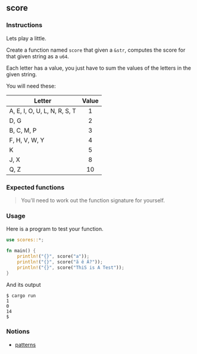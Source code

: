 ## score

### Instructions

Lets play a little.

Create a function named `score` that given a `&str`, computes the score for that given string as a `u64`.

Each letter has a value, you just have to sum the values of the letters in the given string.

You will need these:

| Letter                       | Value |
| ---------------------------- | :---: |
| A, E, I, O, U, L, N, R, S, T |   1   |
| D, G                         |   2   |
| B, C, M, P                   |   3   |
| F, H, V, W, Y                |   4   |
| K                            |   5   |
| J, X                         |   8   |
| Q, Z                         |  10   |

### Expected functions

> You'll need to work out the function signature for yourself.

### Usage

Here is a program to test your function.

```rust
use scores::*;

fn main() {
    println!("{}", score("a"));
    println!("{}", score("ã ê Á?"));
    println!("{}", score("ThiS is A Test"));
}
```

And its output

```console
$ cargo run
1
0
14
$
```

### Notions

- [patterns](https://doc.rust-lang.org/book/ch18-00-patterns.html)
